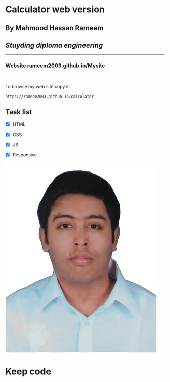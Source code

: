 # Calculator web version

## By Mahmood Hassan Rameem  
## _Stuyding diploma engineering_
---

### Website rameem2003.github.io/Mysite  

<br/>

To browse my web site copy it  

```
https://rameem2003.github.io/calculator
```

## Task list

- [x] HTML
- [x] CSS
- [x] JS
- [x] Responsive


![profile](./me.jpg)  

# Keep code

